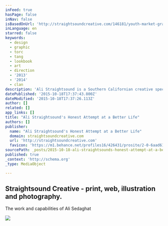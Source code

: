 ```yaml
---
inFeed: true
hasPage: false
inNav: false
isBasedOnUrl: 'http://straightsoundcreative.com/146181/youth-market-graphic-design'
inLanguage: en
starred: false
keywords:
  - design
  - graphic
  - torc
  - tang
  - lookbook
  - art
  - direction
  - '2013'
  - '2014'
  - clan
description: 'Ali Straightsound is a Southern Californian creative specializing in print design, user experience, web design, photo editing, advertising and illustrative work. Ali is based in Riverside, Ca. but is willing to travel/re-locate.'
datePublished: '2015-10-18T17:37:43.800Z'
dateModified: '2015-10-18T17:37:26.113Z'
author: []
related: []
app_links: []
title: "Ali Straightsound's Honest Attempt at a Better Life"
authors: []
publisher:
  name: "Ali Straightsound's Honest Attempt at a Better Life"
  domain: straightsoundcreative.com
  url: 'http://straightsoundcreative.com'
  favicon: 'https://m1.behance.net/profiles16/426431/prosite/2-0-6aad61e361860c0ce7c3a557ad16c318.ico?cb=1001785910'
sourcePath: _posts/2015-10-18-ali-straightsounds-honest-attempt-at-a-better-life.md
published: true
_context: 'http://schema.org'
_type: MediaObject

---
```

<article style=""><h1>Straightsound Creative - print, web, illustration and photography.</h1><p>The work and capabilities of Ali Sedaghat</p><img src="https://mir-s3-cdn-cf.behance.net/projects/202/21023187.54591d4720808.jpg" /></article>